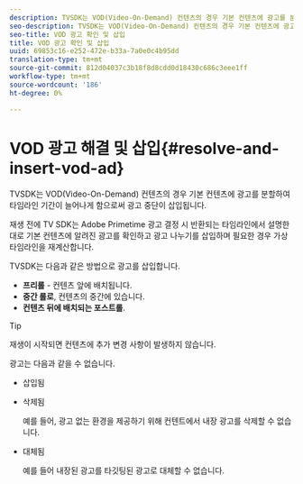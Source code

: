 ```yaml
---
description: TVSDK는 VOD(Video-On-Demand) 컨텐츠의 경우 기본 컨텐츠에 광고를 분할하여 타임라인 기간이 늘어나게 함으로써 광고 중단이 삽입됩니다.
seo-description: TVSDK는 VOD(Video-On-Demand) 컨텐츠의 경우 기본 컨텐츠에 광고를 분할하여 타임라인 기간이 늘어나게 함으로써 광고 중단이 삽입됩니다.
seo-title: VOD 광고 확인 및 삽입
title: VOD 광고 확인 및 삽입
uuid: 69853c16-e252-472e-b33a-7a0e0c4b95dd
translation-type: tm+mt
source-git-commit: 812d04037c3b18f8d8cdd0d18430c686c3eee1ff
workflow-type: tm+mt
source-wordcount: '186'
ht-degree: 0%

---
```



# VOD 광고 해결 및 삽입{#resolve-and-insert-vod-ad}

TVSDK는 VOD(Video-On-Demand) 컨텐츠의 경우 기본 컨텐츠에 광고를 분할하여 타임라인 기간이 늘어나게 함으로써 광고 중단이 삽입됩니다.

재생 전에 TV SDK는 Adobe Primetime 광고 결정 시 반환되는 타임라인에서 설명한 대로 기본 컨텐츠에 알려진 광고를 확인하고 광고 나누기를 삽입하며 필요한 경우 가상 타임라인을 재계산합니다.

TVSDK는 다음과 같은 방법으로 광고를 삽입합니다.

* **프리롤** - 컨텐츠 앞에 배치됩니다.
* **중간 롤로**, 컨텐츠의 중간에 있습니다.
* **컨텐츠 뒤에 배치되는 포스트롤**.

>[!TIP]
>
>재생이 시작되면 컨텐츠에 추가 변경 사항이 발생하지 않습니다.

광고는 다음과 같을 수 없습니다.

* 삽입됨
* 삭제됨

   예를 들어, 광고 없는 환경을 제공하기 위해 컨텐트에서 내장 광고를 삭제할 수 없습니다.
* 대체됨

   예를 들어 내장된 광고를 타깃팅된 광고로 대체할 수 없습니다.

